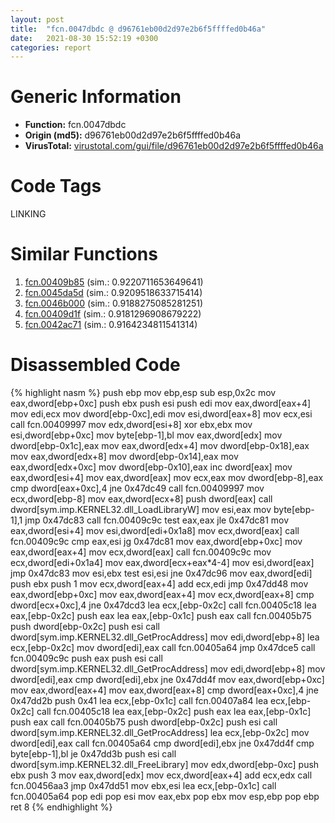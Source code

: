 ```yaml
---
layout: post
title:  "fcn.0047dbdc @ d96761eb00d2d97e2b6f5ffffed0b46a"
date:   2021-08-30 15:52:19 +0300
categories: report
---
```


# Generic Information
- **Function:** fcn.0047dbdc
- **Origin (md5):** d96761eb00d2d97e2b6f5ffffed0b46a
- **VirusTotal:** [virustotal.com/gui/file/d96761eb00d2d97e2b6f5ffffed0b46a][virustotal_ref]

# Code Tags
<span class="tag" id="LINKING">LINKING</span>


# Similar Functions

1. [fcn.00409b85][similar_1_ref] (sim.: 0.9220711653649641)
2. [fcn.0045da5d][similar_2_ref] (sim.: 0.9209518633715414)
3. [fcn.0046b000][similar_3_ref] (sim.: 0.9188275085281251)
4. [fcn.00409d1f][similar_4_ref] (sim.: 0.9181296908679222)
5. [fcn.0042ac71][similar_5_ref] (sim.: 0.9164234811541314)


# Disassembled Code

{% highlight nasm %}
push ebp
mov ebp,esp
sub esp,0x2c
mov eax,dword[ebp+0xc]
push ebx
push esi
push edi
mov eax,dword[eax+4]
mov edi,ecx
mov dword[ebp-0xc],edi
mov esi,dword[eax+8]
mov ecx,esi
call fcn.00409997
mov edx,dword[esi+8]
xor ebx,ebx
mov esi,dword[ebp+0xc]
mov byte[ebp-1],bl
mov eax,dword[edx]
mov dword[ebp-0x1c],eax
mov eax,dword[edx+4]
mov dword[ebp-0x18],eax
mov eax,dword[edx+8]
mov dword[ebp-0x14],eax
mov eax,dword[edx+0xc]
mov dword[ebp-0x10],eax
inc dword[eax]
mov eax,dword[esi+4]
mov eax,dword[eax]
mov ecx,eax
mov dword[ebp-8],eax
cmp dword[eax+0xc],4
jne 0x47dc49
call fcn.00409997
mov ecx,dword[ebp-8]
mov eax,dword[ecx+8]
push dword[eax]
call dword[sym.imp.KERNEL32.dll_LoadLibraryW]
mov esi,eax
mov byte[ebp-1],1
jmp 0x47dc83
call fcn.00409c9c
test eax,eax
jle 0x47dc81
mov eax,dword[esi+4]
mov esi,dword[edi+0x1a8]
mov ecx,dword[eax]
call fcn.00409c9c
cmp eax,esi
jg 0x47dc81
mov eax,dword[ebp+0xc]
mov eax,dword[eax+4]
mov ecx,dword[eax]
call fcn.00409c9c
mov ecx,dword[edi+0x1a4]
mov eax,dword[ecx+eax*4-4]
mov esi,dword[eax]
jmp 0x47dc83
mov esi,ebx
test esi,esi
jne 0x47dc96
mov eax,dword[edi]
push ebx
push 1
mov ecx,dword[eax+4]
add ecx,edi
jmp 0x47dd48
mov eax,dword[ebp+0xc]
mov eax,dword[eax+4]
mov ecx,dword[eax+8]
cmp dword[ecx+0xc],4
jne 0x47dcd3
lea ecx,[ebp-0x2c]
call fcn.00405c18
lea eax,[ebp-0x2c]
push eax
lea eax,[ebp-0x1c]
push eax
call fcn.00405b75
push dword[ebp-0x2c]
push esi
call dword[sym.imp.KERNEL32.dll_GetProcAddress]
mov edi,dword[ebp+8]
lea ecx,[ebp-0x2c]
mov dword[edi],eax
call fcn.00405a64
jmp 0x47dce5
call fcn.00409c9c
push eax
push esi
call dword[sym.imp.KERNEL32.dll_GetProcAddress]
mov edi,dword[ebp+8]
mov dword[edi],eax
cmp dword[edi],ebx
jne 0x47dd4f
mov eax,dword[ebp+0xc]
mov eax,dword[eax+4]
mov eax,dword[eax+8]
cmp dword[eax+0xc],4
jne 0x47dd2b
push 0x41
lea ecx,[ebp-0x1c]
call fcn.00407a84
lea ecx,[ebp-0x2c]
call fcn.00405c18
lea eax,[ebp-0x2c]
push eax
lea eax,[ebp-0x1c]
push eax
call fcn.00405b75
push dword[ebp-0x2c]
push esi
call dword[sym.imp.KERNEL32.dll_GetProcAddress]
lea ecx,[ebp-0x2c]
mov dword[edi],eax
call fcn.00405a64
cmp dword[edi],ebx
jne 0x47dd4f
cmp byte[ebp-1],bl
je 0x47dd3b
push esi
call dword[sym.imp.KERNEL32.dll_FreeLibrary]
mov edx,dword[ebp-0xc]
push ebx
push 3
mov eax,dword[edx]
mov ecx,dword[eax+4]
add ecx,edx
call fcn.00456aa3
jmp 0x47dd51
mov ebx,esi
lea ecx,[ebp-0x1c]
call fcn.00405a64
pop edi
pop esi
mov eax,ebx
pop ebx
mov esp,ebp
pop ebp
ret 8
{% endhighlight %}


[similar_1_ref]: /report/fcn.00409b85@418e0921f3a9bd4f5bc0dcc59623b5a1
[similar_2_ref]: /report/fcn.0045da5d@d96761eb00d2d97e2b6f5ffffed0b46a
[similar_3_ref]: /report/fcn.0046b000@27ac6b5c7fa1ad11790cdc733c25a701
[similar_4_ref]: /report/fcn.00409d1f@418e0921f3a9bd4f5bc0dcc59623b5a1
[similar_5_ref]: /report/fcn.0042ac71@6e426bd8e348fab7a17ba317fb0f2d87
[virustotal_ref]: https://www.virustotal.com/gui/file/d96761eb00d2d97e2b6f5ffffed0b46a